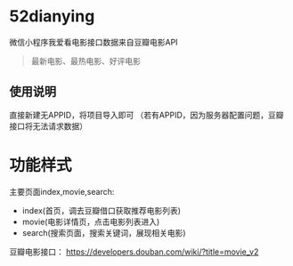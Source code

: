 # 52dianying
微信小程序我爱看电影接口数据来自豆瓣电影API

>最新电影、最热电影、好评电影

## 使用说明
直接新建无APPID，将项目导入即可
（若有APPID，因为服务器配置问题，豆瓣接口将无法请求数据）

# 功能样式

主要页面index,movie,search:
- index(首页，调去豆瓣借口获取推荐电影列表)
- movie(电影详情页，点击电影列表进入)
- search(搜索页面，搜索关键词，展现相关电影)



豆瓣电影接口： https://developers.douban.com/wiki/?title=movie_v2

